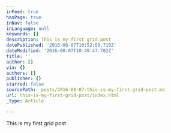 ```yaml
---
inFeed: true
hasPage: true
inNav: false
inLanguage: null
keywords: []
description: This is my first grid post
datePublished: '2016-08-07T10:52:50.710Z'
dateModified: '2016-08-07T10:49:47.782Z'
title: ''
author: []
via: {}
authors: []
publisher: {}
starred: false
sourcePath: _posts/2016-08-07-this-is-my-first-grid-post.md
url: this-is-my-first-grid-post/index.html
_type: Article

---
```

This is my first grid post